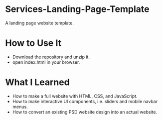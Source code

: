 # Services-Landing-Page-Template

A landing page website template.

# How to Use It

- Download the repository and unzip it.
- open index.html in your browser.

# What I Learned

- How to make a full website with HTML, CSS, and JavaScript.
- How to make interactive UI components, i.e. sliders and mobile navbar menus.
- How to convert an existing PSD website design into an actual website.
